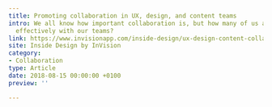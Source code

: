 ```yaml
---
title: Promoting collaboration in UX, design, and content teams
intro: We all know how important collaboration is, but how many of us actually collaborate
  effectively with our teams?
link: https://www.invisionapp.com/inside-design/ux-design-content-collaboration/
site: Inside Design by InVision
category:
- Collaboration
type: Article
date: 2018-08-15 00:00:00 +0100
preview: ''

---
```

